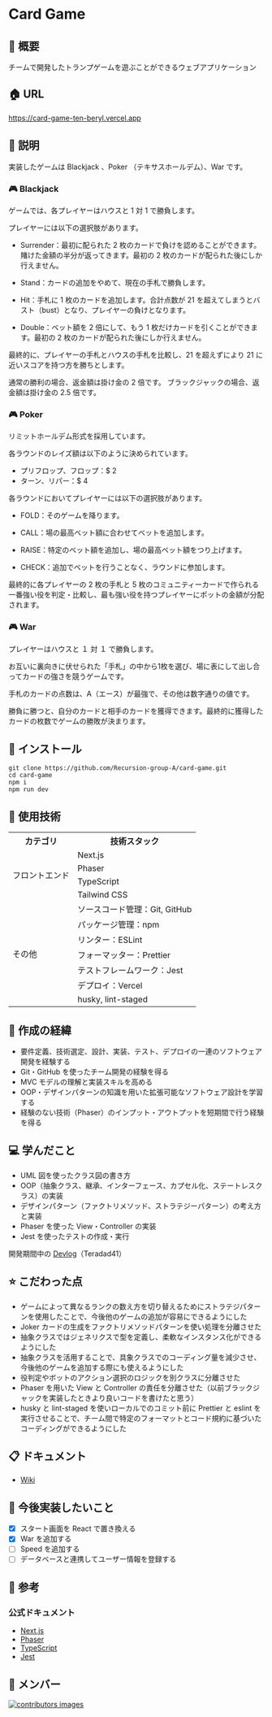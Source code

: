 # Card Game

## 🌱 概要

チームで開発したトランプゲームを遊ぶことができるウェブアプリケーション

## 🏠 URL

https://card-game-ten-beryl.vercel.app

## 📝 説明

実装したゲームは Blackjack 、Poker （テキサスホールデム）、War です。

### 🎮 Blackjack

ゲームでは、各プレイヤーはハウスと 1 対 1 で勝負します。

プレイヤーには以下の選択肢があります。

- Surrender：最初に配られた 2 枚のカードで負けを認めることができます。賭けた金額の半分が返ってきます。最初の 2 枚のカードが配られた後にしか行えません。

- Stand：カードの追加をやめて、現在の手札で勝負します。

- Hit：手札に 1 枚のカードを追加します。合計点数が 21 を超えてしまうとバスト（bust）となり、プレイヤーの負けとなります。
- Double：ベット額を 2 倍にして、もう 1 枚だけカードを引くことができます。最初の 2 枚のカードが配られた後にしか行えません。

最終的に、プレイヤーの手札とハウスの手札を比較し、21 を超えずにより 21 に近いスコアを持つ方を勝ちとします。

通常の勝利の場合、返金額は掛け金の 2 倍です。
ブラックジャックの場合、返金額は掛け金の 2.5 倍です。

### 🎮 Poker

リミットホールデム形式を採用しています。

各ラウンドのレイズ額は以下のように決められています。

- プリフロップ、フロップ：$ 2
- ターン、リパー：$ 4

各ラウンドにおいてプレイヤーには以下の選択肢があります。

- FOLD：そのゲームを降ります。

- CALL：場の最高ベット額に合わせてベットを追加します。
- RAISE：特定のベット額を追加し、場の最高ベット額をつり上げます。
- CHECK：追加でベットを行うことなく、ラウンドに参加します。

最終的に各プレイヤーの 2 枚の手札と 5 枚のコミュニティーカードで作られる一番強い役を判定・比較し、最も強い役を持つプレイヤーにポットの金額が分配されます。

### 🎮 War

プレイヤーはハウスと １ 対 １ で勝負します。

お互いに裏向きに伏せられた「手札」の中から1枚を選び、場に表にして出し合ってカードの強さを競うゲームです。

手札のカードの点数は、A（エース）が最強で、その他は数字通りの値です。

勝負に勝つと、自分のカードと相手のカードを獲得できます。最終的に獲得したカードの枚数でゲームの勝敗が決まります。


## 🚀 インストール

```
git clone https://github.com/Recursion-group-A/card-game.git
cd card-game
npm i
npm run dev
```

## 💾 使用技術

<table>
<tr>
  <th>カテゴリ</th>
  <th>技術スタック</th>
</tr>
<tr>
  <td rowspan=4>フロントエンド</td>
  <td>Next.js</td>
</tr>
<tr>
  <td>Phaser</td>
</tr>
<tr>
  <td>TypeScript</td>
</tr>
<tr>
  <td>Tailwind CSS</td>
</tr>
<td rowspan=7>その他</td>
  <td>ソースコード管理：Git, GitHub</td>
<tr>
  <td>パッケージ管理：npm</td>
</tr>
<tr>
  <td>リンター：ESLint</td>
</tr>
<tr>
  <td>フォーマッター：Prettier</td>
</tr>
<tr>
  <td>テストフレームワーク：Jest</td>
</tr>
<tr>
  <td>デプロイ：Vercel</td>
</tr>
<tr>
  <td>husky, lint-staged</td>
</tr>
</table>

## 📜 作成の経緯

- 要件定義、技術選定、設計、実装、テスト、デプロイの一連のソフトウェア開発を経験する
- Git・GitHub を使ったチーム開発の経験を得る
- MVC モデルの理解と実装スキルを高める
- OOP・デザインパターンの知識を用いた拡張可能なソフトウェア設計を学習する
- 経験のない技術（Phaser）のインプット・アウトプットを短期間で行う経験を得る

## 💻 学んだこと

- UML 図を使ったクラス図の書き方
- OOP（抽象クラス、継承、インターフェース、カプセル化、ステートレスクラス）の実装
- デザインパターン（ファクトリメソッド、ストラテジーパターン）の考え方と実装
- Phaser を使った View・Controller の実装
- Jest を使ったテストの作成・実行

開発期間中の [Devlog](https://docs.google.com/document/d/12HDOibWNE8gMtWd8wni5Gtn5iFxRt_q-fkJivLVB82I/edit?usp=sharing)（Teradad41）

## ⭐️ こだわった点

- ゲームによって異なるランクの数え方を切り替えるためにストラテジパターンを使用したことで、今後他のゲームの追加が容易にできるようにした
- Joker カードの生成をファクトリメソッドパターンを使い処理を分離させた
- 抽象クラスではジェネリクスで型を定義し、柔軟なインスタンス化ができるようにした
- 抽象クラスを活用することで、具象クラスでのコーディング量を減少させ、今後他のゲームを追加する際にも使えるようにした
- 役判定やボットのアクション選択のロジックを別クラスに分離させた
- Phaser を用いた View と Controller の責任を分離させた（以前ブラックジャックを実装したときより良いコードを書けたと思う）
- husky と lint-staged を使いローカルでのコミット前に Prettier と eslint を実行させることで、チーム間で特定のフォーマットとコード規約に基づいたコーディングができるようにした

## 📋 ドキュメント

- [Wiki](https://github.com/Recursion-group-A/card-game/wiki)

## 📮 今後実装したいこと

- [x] スタート画面を React で置き換える
- [x] War を追加する
- [ ] Speed を追加する
- [ ] データベースと連携してユーザー情報を登録する

## 📑 参考

### 公式ドキュメント

- [Next.js](https://nextjs.org)
- [Phaser](https://phaser.io)
- [TypeScript](https://www.typescriptlang.org)
- [Jest](https://jestjs.io/ja/)

## 👷 メンバー

<a href="https://github.com/Recursion-group-A/card-game/graphs/contributors">
  <img src="https://contrib.rocks/image?repo=recursion-group-a/card-game" 
alt="contributors images" />
</a>
